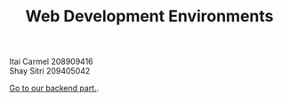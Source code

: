   <header>
    <h1>Web Development Environments</h1>
  </header>

<body>
<p>Itai Carmel 208909416<br>Shay Sitri 209405042</p>

<a href="https://web-development-environments-2023.github.io/assignment2-208909416_209405042/](https://web-development-environments-2023.github.io/assignment3_2-209405042_208909416/">Go to our backend part.</a>.

 </body>
